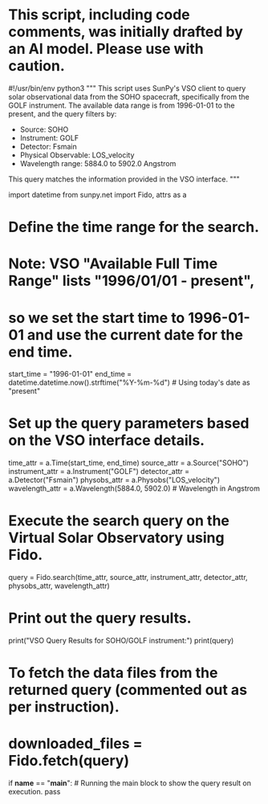 # This script, including code comments, was initially drafted by an AI model. Please use with caution.

#!/usr/bin/env python3
"""
This script uses SunPy's VSO client to query solar observational data from the SOHO spacecraft,
specifically from the GOLF instrument. The available data range is from 1996-01-01 to the present,
and the query filters by:
  - Source: SOHO
  - Instrument: GOLF
  - Detector: Fsmain
  - Physical Observable: LOS_velocity
  - Wavelength range: 5884.0 to 5902.0 Angstrom

This query matches the information provided in the VSO interface.
"""

import datetime
from sunpy.net import Fido, attrs as a

# Define the time range for the search.
# Note: VSO "Available Full Time Range" lists "1996/01/01 - present",
# so we set the start time to 1996-01-01 and use the current date for the end time.
start_time = "1996-01-01"
end_time = datetime.datetime.now().strftime("%Y-%m-%d")  # Using today's date as "present"

# Set up the query parameters based on the VSO interface details.
time_attr = a.Time(start_time, end_time)
source_attr = a.Source("SOHO")
instrument_attr = a.Instrument("GOLF")
detector_attr = a.Detector("Fsmain")
physobs_attr = a.Physobs("LOS_velocity")
wavelength_attr = a.Wavelength(5884.0, 5902.0)  # Wavelength in Angstrom

# Execute the search query on the Virtual Solar Observatory using Fido.
query = Fido.search(time_attr, source_attr, instrument_attr, detector_attr, physobs_attr, wavelength_attr)

# Print out the query results.
print("VSO Query Results for SOHO/GOLF instrument:")
print(query)

# To fetch the data files from the returned query (commented out as per instruction).
# downloaded_files = Fido.fetch(query)
  
if __name__ == "__main__":
    # Running the main block to show the query result on execution.
    pass
